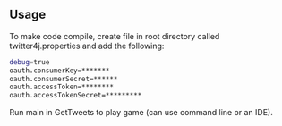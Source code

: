## Usage

To make code compile, create file in root directory called twitter4j.properties and add the 
following:

```bash
debug=true  
oauth.consumerKey=*******
oauth.consumerSecret=******
oauth.accessToken=********
oauth.accessTokenSecret=*********
```

Run main in GetTweets to play game (can use command line or an IDE).